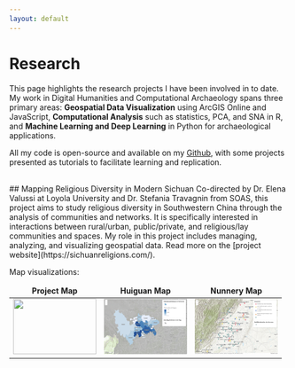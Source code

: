 ```yaml
---
layout: default
---
```


<style>
td, th {
   border: none!important;
}
.preview {
   height:100px;
   width:150px;
}
</style>

# Research

This page highlights the research projects I have been involved in to date. My work in Digital Humanities and Computational Archaeology spans three primary areas: **Geospatial Data Visualization** using ArcGIS Online and JavaScript, **Computational Analysis** such as statistics, PCA, and SNA in R, and **Machine Learning and Deep Learning** in Python for archaeological applications.

All my code is open-source and available on my [Github](https://github.com/ywzhou997), with some projects presented as tutorials to facilitate learning and replication.

<br>
## Mapping Religious Diversity in Modern Sichuan
Co-directed by Dr. Elena Valussi at Loyola University and Dr. Stefania Travagnin from SOAS, this project aims to study religious diversity in Southwestern China through the analysis of communities and networks. It is specifically interested in interactions between rural/urban, public/private, and religious/lay communities and spaces. My role in this project includes managing, analyzing, and visualizing geospatial data. Read more on the [project website](https://sichuanreligions.com/).

Map visualizations:

Project Map|  Huiguan Map  | Nunnery Map
:-------------------------:|:-------------------------:|:-------------------------:
[<img src="assets/img/SichuanReligionProjectMap.png" class="preview">](https://ywzhou997.github.io/SichuanReligions/ProjectMap.html)  | [<img src="assets/img/SichuanReligionHuiguanMap.png" class="preview">](https://ywzhou997.github.io/SichuanReligions/HuiguanMap.html) | [<img src="assets/img/SichuanReligionNunneryMap.png" class="preview">](https://ywzhou997.github.io/SichuanReligions/NunneryMap.html)












